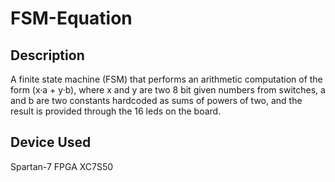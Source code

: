 # FSM-Equation

## Description
 A finite state machine (FSM) that performs an arithmetic computation of the form (x·a + y·b), where x and y are two 8 bit given numbers from switches, a and b are two constants hardcoded as sums of powers of two, and the result is provided through the 16 leds on the board.


## Device Used
Spartan-7 FPGA XC7S50
